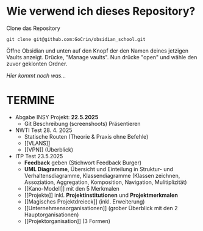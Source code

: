 # Wie verwend ich dieses Repository?

Clone das Repository
```
git clone git@github.com:GoCrin/obsidian_school.git
```

Öffne Obsidian und unten auf den Knopf der den Namen deines jetzigen Vaults anzeigt. Drücke, "Manage vaults". Nun drücke "open" und wähle den zuvor geklonten Ordner.

_Hier kommt noch was..._

# TERMINE
* Abgabe INSY Projekt: **22.5.2025**
	* Git Beschreibung (screenshoots) Präsentieren
* NWTI Test 28. 4. 2025
	* Statische Routen (Theorie & Praxis ohne Befehle)
	* [[VLANS]]
	* [[VPN]] (Überblick)
* ITP Test 23.5.2025
	* **Feedback** geben (Stichwort Feedback Burger)
	- **UML Diagramme**, Übersicht und Einteilung in Struktur- und Verhaltensdiagramme, Klassendiagramme (Klassen zeichnen, Assoziation, Aggregation, Komposition, Navigation, Mulitiplizität)
	- [[Kano-Modell]] mit den 5 Merkmalen
	- [[Projekte]] inkl. **Projektinstitutionen** und **Projektmerkmalen**
	- [[Magisches Projektdreieck]] (inkl. Erweiterung)
	- [[Unternehmensorganisationen]] (grober Überblick mit den 2 Hauptorganisationen)
	- [[Projektorganisation]] (3 Formen)
